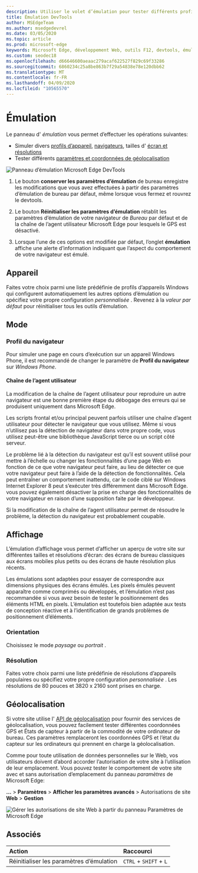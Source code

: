 ```yaml
---
description: Utiliser le volet d’émulation pour tester différents profils de navigateur, tailles d’écran et résolutions, et coordonnées d’emplacement GPS
title: Émulation DevTools
author: MSEdgeTeam
ms.author: msedgedevrel
ms.date: 03/05/2020
ms.topic: article
ms.prod: microsoft-edge
keywords: Microsoft Edge, développement Web, outils F12, devtools, émulation d’appareil, conception réactive, géolocalisation, résolution
ms.custom: seodec18
ms.openlocfilehash: d66646600aeaac279acaf622527f829c69f33286
ms.sourcegitcommit: 6860234c25a8be863b7f29a54838e78e120dbb62
ms.translationtype: MT
ms.contentlocale: fr-FR
ms.lasthandoff: 04/09/2020
ms.locfileid: "10565570"
---
```

# Émulation

Le panneau d' *émulation* vous permet d’effectuer les opérations suivantes:
 - Simuler divers [profils d’appareil](#device), [navigateurs](#browser-profile), tailles d' [écran et résolutions](#display)
 - Tester différents [paramètres et coordonnées de géolocalisation](#geolocation)

![Panneau d’émulation Microsoft Edge DevTools](./media/emulation.png)

1. Le bouton **conserver les paramètres d’émulation** de bureau enregistre les modifications que vous avez effectuées à partir des paramètres d’émulation de bureau par défaut, même lorsque vous fermez et rouvrez le devtools. 

2. Le bouton **Réinitialiser les paramètres d’émulation** rétablit les paramètres d’émulation de votre navigateur de *Bureau* par défaut et de la chaîne de l’agent utilisateur Microsoft Edge pour lesquels le GPS est désactivé.

3. Lorsque l’une de ces options est modifiée par défaut, l’onglet **émulation** affiche une alerte d’information indiquant que l’aspect du comportement de votre navigateur est émulé.

## Appareil

Faites votre choix parmi une liste prédéfinie de profils d’appareils Windows qui configurent automatiquement les autres options d’émulation ou spécifiez votre propre configuration *personnalisée* . Revenez à la *valeur par défaut* pour réinitialiser tous les outils d’émulation.

## Mode

### Profil du navigateur
Pour simuler une page en cours d’exécution sur un appareil Windows Phone, il est recommandé de changer le paramètre de **Profil du navigateur** sur *Windows Phone*.

#### Chaîne de l’agent utilisateur

La modification de la chaîne de l’agent utilisateur pour reproduire un autre navigateur est une bonne première étape du débogage des erreurs qui se produisent uniquement dans Microsoft Edge. 

Les scripts frontal et/ou principal peuvent parfois utiliser une chaîne d’agent utilisateur pour détecter le navigateur que vous utilisez. Même si vous n’utilisez pas la détection de navigateur dans votre propre code, vous utilisez peut-être une bibliothèque JavaScript tierce ou un script côté serveur.

Le problème lié à la détection du navigateur est qu’il est souvent utilisé pour mettre à l’échelle ou changer les fonctionnalités d’une page Web en fonction de ce que votre navigateur peut faire, au lieu de détecter ce que votre navigateur peut faire à l’aide de la détection de fonctionnalités. Cela peut entraîner un comportement inattendu, car le code ciblé sur Windows Internet Explorer 8 peut s’exécuter très différemment dans Microsoft Edge. vous pouvez également désactiver la prise en charge des fonctionnalités de votre navigateur en raison d’une supposition faite par le développeur.

Si la modification de la chaîne de l’agent utilisateur permet de résoudre le problème, la détection du navigateur est probablement coupable.

## Affichage

L’émulation d’affichage vous permet d’afficher un aperçu de votre site sur différentes tailles et résolutions d’écran: des écrans de bureau classiques aux écrans mobiles plus petits ou des écrans de haute résolution plus récents.

Les émulations sont adaptées pour essayer de correspondre aux dimensions physiques des écrans émulés. Les pixels émulés peuvent apparaître comme comprimés ou développés, et l’émulation n’est pas recommandée si vous avez besoin de tester le positionnement des éléments HTML en pixels. L’émulation est toutefois bien adaptée aux tests de conception réactive et à l’identification de grands problèmes de positionnement d’éléments.

### Orientation

Choisissez le mode *paysage* ou *portrait* .

### Résolution

Faites votre choix parmi une liste prédéfinie de résolutions d’appareils populaires ou spécifiez votre propre configuration *personnalisée* . Les résolutions de 80 pouces et 3820 x 2160 sont prises en charge.

## Géolocalisation

Si votre site utilise l' [API de géolocalisation](https://developer.mozilla.org/docs/Web/API/Geolocation/Using_geolocation) pour fournir des services de géolocalisation, vous pouvez facilement tester différentes coordonnées GPS et États de capteur à partir de la commodité de votre ordinateur de bureau. Ces paramètres remplaceront les coordonnées GPS et l’état du capteur sur les ordinateurs qui prennent en charge la géolocalisation. 

Comme pour toute utilisation de données personnelles sur le Web, vos utilisateurs doivent d’abord accorder l’autorisation de votre site à l’utilisation de leur emplacement. Vous pouvez tester le comportement de votre site avec et sans autorisation d’emplacement du panneau *paramètres* de Microsoft Edge:

**...** >  **Paramètres**  >  **Afficher les paramètres avancés**  >  Autorisations de site **Web**  >  **Gestion**

![Gérer les autorisations de site Web à partir du panneau Paramètres de Microsoft Edge](./media/settings_manage_permissions.png)

## Associés

| Action                   | Raccourci               |
|:-------------------------|:-----------------------|
| Réinitialiser les paramètres d’émulation | `CTRL` + `SHIFT` + `L` |
